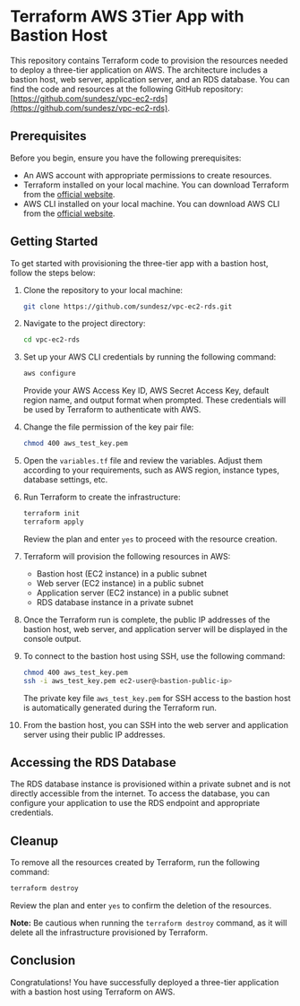 # Terraform AWS 3Tier App with Bastion Host

This repository contains Terraform code to provision the resources needed to deploy a three-tier application on AWS. The architecture includes a bastion host, web server, application server, and an RDS database. You can find the code and resources at the following GitHub repository: [https://github.com/sundesz/vpc-ec2-rds](https://github.com/sundesz/vpc-ec2-rds).

## Prerequisites

Before you begin, ensure you have the following prerequisites:

- An AWS account with appropriate permissions to create resources.
- Terraform installed on your local machine. You can download Terraform from the [official website](https://www.terraform.io/downloads.html).
- AWS CLI installed on your local machine. You can download AWS CLI from the [official website](https://aws.amazon.com/cli/).

## Getting Started

To get started with provisioning the three-tier app with a bastion host, follow the steps below:

1. Clone the repository to your local machine:

   ```bash
   git clone https://github.com/sundesz/vpc-ec2-rds.git
   ```

2. Navigate to the project directory:

   ```bash
   cd vpc-ec2-rds
   ```

3. Set up your AWS CLI credentials by running the following command:

   ```bash
   aws configure
   ```

   Provide your AWS Access Key ID, AWS Secret Access Key, default region name, and output format when prompted. These credentials will be used by Terraform to authenticate with AWS.

4. Change the file permission of the key pair file:

   ```bash
   chmod 400 aws_test_key.pem
   ```

5. Open the `variables.tf` file and review the variables. Adjust them according to your requirements, such as AWS region, instance types, database settings, etc.

6. Run Terraform to create the infrastructure:

   ```bash
   terraform init
   terraform apply
   ```

   Review the plan and enter `yes` to proceed with the resource creation.

7. Terraform will provision the following resources in AWS:

   - Bastion host (EC2 instance) in a public subnet
   - Web server (EC2 instance) in a public subnet
   - Application server (EC2 instance) in a public subnet
   - RDS database instance in a private subnet

8. Once the Terraform run is complete, the public IP addresses of the bastion host, web server, and application server will be displayed in the console output.

9. To connect to the bastion host using SSH, use the following command:

   ```bash
   chmod 400 aws_test_key.pem
   ssh -i aws_test_key.pem ec2-user@<bastion-public-ip>
   ```

   The private key file `aws_test_key.pem` for SSH access to the bastion host is automatically generated during the Terraform run.

10. From the bastion host, you can SSH into the web server and application server using their public IP addresses.

## Accessing the RDS Database

The RDS database instance is provisioned within a private subnet and is not directly accessible from the internet. To access the database, you can configure your application to use the RDS endpoint and appropriate credentials.

## Cleanup

To remove all the resources created by Terraform, run the following command:

```bash
terraform destroy
```

Review the plan and enter `yes` to confirm the deletion of the resources.

**Note:** Be cautious when running the `terraform destroy` command, as it will delete all the infrastructure provisioned by Terraform.

## Conclusion

Congratulations! You have successfully deployed a three-tier application with a bastion host using Terraform on AWS.
